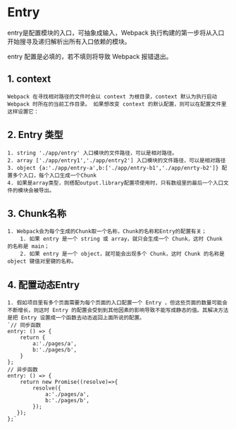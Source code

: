 # Entry #

entry是配置模块的入口，可抽象成输入，Webpack 执行构建的第一步将从入口开始搜寻及递归解析出所有入口依赖的模块。

entry 配置是必填的，若不填则将导致 Webpack 报错退出。

## 1. context ##

    Webpack 在寻找相对路径的文件时会以 context 为根目录，context 默认为执行启动 Webpack 时所在的当前工作目录。 如果想改变 context 的默认配置，则可以在配置文件里这样设置它：
    
## 2. Entry 类型 ##

    1. string './app/entry' 入口模块的文件路径，可以是相对路径。
    2. array ['./app/entry1','./app/entry2'] 入口模块的文件路径，可以是相对路径
    3. object {a:'./app/entry-a',b:['./app/entry-b1','./app/enrty-b2']} 配置多个入口，每个入口生成一个Chunk
    4. 如果是array类型，则搭配output.library配置项使用时，只有数组里的最后一个入口文件的模块会被导出。

## 3. Chunk名称 ##

    1. Webpack会为每个生成的Chunk取一个名称，Chunk的名称和Entry的配置有关；
        1. 如果 entry 是一个 string 或 array，就只会生成一个 Chunk，这时 Chunk 的名称是 main；
        2. 如果 entry 是一个 object，就可能会出现多个 Chunk，这时 Chunk 的名称是 object 键值对里键的名称。
## 4. 配置动态Entry ##

    1. 假如项目里有多个页面需要为每个页面的入口配置一个 Entry ，但这些页面的数量可能会不断增长，则这时 Entry 的配置会受到到其他因素的影响导致不能写成静态的值。其解决方法是把 Entry 设置成一个函数去动态返回上面所说的配置。
    `// 同步函数
    entry: () => {
        return {
            a:'./pages/a',
            b:'./pages/b',
        }
    };
    // 异步函数
    entry: () => {
        return new Promise((resolve)=>{
            resolve({
                a:'./pages/a',
                b:'./pages/b',
            });
       });
    };`